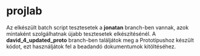 # projlab
Az elkészült batch script tesztesetek a **jonatan** branch-ben vannak, azok mintaként szolgálhatnak újabb tesztesetek elkészítésénél.
A  **david_4_updated_proto** branch-ben találjátok meg a Prototípushoz készült kódot, ezt használjátok fel a beadandó dokumentumok kitöltéséhez.